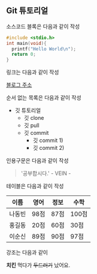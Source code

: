 ## Git 튜토리얼

소스코드 블록은 다음과 같이 작성

```c
#include <stdio.h>
int main(void){
  printf("Hello World\n");
  return 0;
}
```

링크는 다음과 같이 작성

[블로그 주소](http://blog.naver.com/vein90)

순서 없는 목록은 다음과 같이 작성

* 깃 튜토리얼
  * 깃 clone
  * 깃 pull
  * 깃 commit
    * 깃 commit 1)
    * 깃 commit 2)
    
    
 인용구문은 다음과 같이 작성
 
  > '공부합시다.' - VEIN -
  
 테이블은 다음과 같이 작성
 
 이름|영어|정보|수학
 ---|---|---|---|
 나동빈|98점|87점|100점|
 홍길동|20점|60점|30점|
 이순신|89점|90점|97점|
 
 강조는 다음과 같이
 
 **치킨** 먹다가 ~~두드러기~~ 났어요.
 
